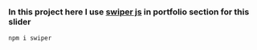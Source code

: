 ### In this project here I use [swiper js](https://swiperjs.com/react) in portfolio section for this slider

`npm i swiper `
